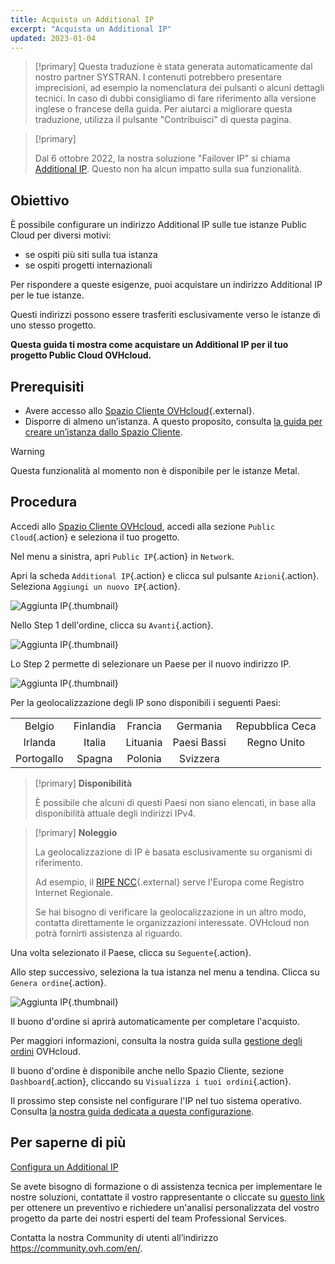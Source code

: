 ```yaml
---
title: Acquista un Additional IP
excerpt: "Acquista un Additional IP"
updated: 2023-01-04
---
```


> [!primary]
> Questa traduzione è stata generata automaticamente dal nostro partner SYSTRAN. I contenuti potrebbero presentare imprecisioni, ad esempio la nomenclatura dei pulsanti o alcuni dettagli tecnici. In caso di dubbi consigliamo di fare riferimento alla versione inglese o francese della guida. Per aiutarci a migliorare questa traduzione, utilizza il pulsante "Contribuisci" di questa pagina.
>

> [!primary]
>
> Dal 6 ottobre 2022, la nostra soluzione "Failover IP" si chiama [Additional IP](https://www.ovhcloud.com/it/network/additional-ip/). Questo non ha alcun impatto sulla sua funzionalità.
>

## Obiettivo

È possibile configurare un indirizzo Additional IP sulle tue istanze Public Cloud per diversi motivi:

- se ospiti più siti sulla tua istanza
- se ospiti progetti internazionali

Per rispondere a queste esigenze, puoi acquistare un indirizzo Additional IP per le tue istanze.

Questi indirizzi possono essere trasferiti esclusivamente verso le istanze di uno stesso progetto.

**Questa guida ti mostra come acquistare un Additional IP per il tuo progetto Public Cloud OVHcloud.**

## Prerequisiti

- Avere accesso allo [Spazio Cliente OVHcloud](https://www.ovh.com/auth/?action=gotomanager&from=https://www.ovh.it/&ovhSubsidiary=it){.external}.
- Disporre di almeno un’istanza. A questo proposito, consulta [la guida per creare un’istanza dallo Spazio Cliente](/pages/public_cloud/compute/public-cloud-first-steps#step-3-crea-unistanza).

> [!warning]
> Questa funzionalità al momento non è disponibile per le istanze Metal.
>

## Procedura

Accedi allo [Spazio Cliente OVHcloud](https://www.ovh.com/auth/?action=gotomanager&from=https://www.ovh.it/&ovhSubsidiary=it), accedi alla sezione `Public Cloud`{.action} e seleziona il tuo progetto.

Nel menu a sinistra, apri `Public IP`{.action} in `Network`.

Apri la scheda `Additional IP`{.action} e clicca sul pulsante `Azioni`{.action}. Seleziona `Aggiungi un nuovo IP`{.action}.

![Aggiunta IP](images/buyaddIP_01.png){.thumbnail}

Nello Step 1 dell'ordine, clicca su `Avanti`{.action}.

![Aggiunta IP](images/buyaddIP_02.png){.thumbnail}

Lo Step 2 permette di selezionare un Paese per il nuovo indirizzo IP.

![Aggiunta IP](images/buyaddIP_03.png){.thumbnail}

Per la geolocalizzazione degli IP sono disponibili i seguenti Paesi:

|          |          |          |           |                |
|:--------:|:--------:|:--------:|:---------:|:--------------:|
| Belgio  | Finlandia  | Francia   | Germania   | Repubblica Ceca |
| Irlanda  |  Italia   | Lituania | Paesi Bassi | Regno Unito    |
| Portogallo |  Spagna   |  Polonia |  Svizzera |                 |

> [!primary] **Disponibilità**
> 
> È possibile che alcuni di questi Paesi non siano elencati, in base alla disponibilità attuale degli indirizzi IPv4.
> 

> [!primary] **Noleggio**
>
> La geolocalizzazione di IP è basata esclusivamente su organismi di riferimento.
> 
> Ad esempio, il [RIPE NCC](https://www.ripe.net/){.external} serve l'Europa come Registro Internet Regionale.
>
> Se hai bisogno di verificare la geolocalizzazione in un altro modo, contatta direttamente le organizzazioni interessate. OVHcloud non potrà fornirti assistenza al riguardo.

Una volta selezionato il Paese, clicca su `Seguente`{.action}.

Allo step successivo, seleziona la tua istanza nel menu a tendina. Clicca su `Genera ordine`{.action}.

![Aggiunta IP](images/buyaddIP_04.png){.thumbnail}

Il buono d'ordine si aprirà automaticamente per completare l'acquisto.

Per maggiori informazioni, consulta la nostra guida sulla [gestione degli ordini](/pages/account_and_service_management/managing_billing_payments_and_services/managing_ovh_orders) OVHcloud.

Il buono d'ordine è disponibile anche nello Spazio Cliente, sezione `Dashboard`{.action}, cliccando su `Visualizza i tuoi ordini`{.action}.

Il prossimo step consiste nel configurare l'IP nel tuo sistema operativo. Consulta [la nostra guida dedicata a questa configurazione](/pages/public_cloud/public_cloud_network_services/getting-started-04-configure-additional-ip-to-instance).

## Per saperne di più

[Configura un Additional IP](/pages/public_cloud/public_cloud_network_services/getting-started-04-configure-additional-ip-to-instance)

Se avete bisogno di formazione o di assistenza tecnica per implementare le nostre soluzioni, contattate il vostro rappresentante o cliccate su [questo link](https://www.ovhcloud.com/it/professional-services/) per ottenere un preventivo e richiedere un'analisi personalizzata del vostro progetto da parte dei nostri esperti del team Professional Services.

Contatta la nostra Community di utenti all’indirizzo <https://community.ovh.com/en/>.